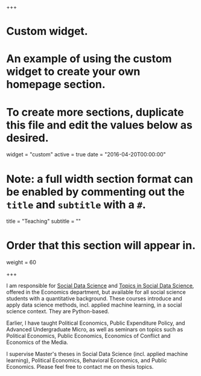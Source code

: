 +++
# Custom widget.
# An example of using the custom widget to create your own homepage section.
# To create more sections, duplicate this file and edit the values below as desired.
widget = "custom"
active = true
date = "2016-04-20T00:00:00"

# Note: a full width section format can be enabled by commenting out the `title` and `subtitle` with a `#`.
title = "Teaching"
subtitle = ""

# Order that this section will appear in.
weight = 60

+++

I am responsible for [Social Data Science](https://abjer.github.io/sds) and [Topics in Social Data Science](https://github.com/abjer/tsds/wiki), offered in the Economics department, but available for all social science students with a quantitative background. These courses introduce and apply data science methods, incl. applied machine learning, in a social science context. They are Python-based.

Earlier, I have taught Political Economics, Public Expenditure Policy, and Advanced Undergraduate Micro, as well as seminars on topics such as Political Economics, Public Economics, Economics of Conflict and Economics of the Media.

I supervise Master's theses in Social Data Science (incl. applied machine learning), Political Economics, Behavioral Economics, and Public Economics. Please feel free to contact me on thesis topics.   
